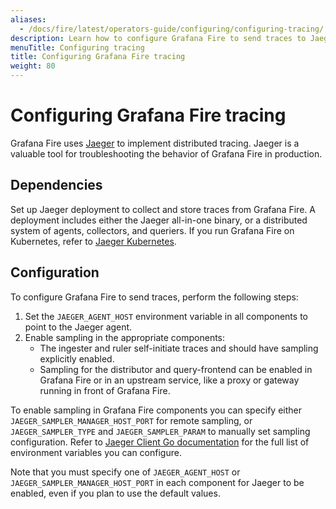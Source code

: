```yaml
---
aliases:
  - /docs/fire/latest/operators-guide/configuring/configuring-tracing/
description: Learn how to configure Grafana Fire to send traces to Jaeger.
menuTitle: Configuring tracing
title: Configuring Grafana Fire tracing
weight: 80
---
```


# Configuring Grafana Fire tracing

Grafana Fire uses [Jaeger](https://www.jaegertracing.io/) to implement distributed
tracing. Jaeger is a valuable tool for troubleshooting the behavior of
Grafana Fire in production.

## Dependencies

Set up Jaeger deployment to collect and store traces from Grafana Fire. A
deployment includes either the Jaeger all-in-one binary, or a distributed
system of agents, collectors, and queriers. If you run Grafana Fire on Kubernetes, refer to [Jaeger
Kubernetes](https://github.com/jaegertracing/jaeger-kubernetes).

## Configuration

To configure Grafana Fire to send traces, perform the following steps:

1. Set the `JAEGER_AGENT_HOST` environment variable in all components to point
   to the Jaeger agent.
1. Enable sampling in the appropriate components:
   - The ingester and ruler self-initiate traces and should have sampling
     explicitly enabled.
   - Sampling for the distributor and query-frontend can be enabled in Grafana Fire
     or in an upstream service, like a proxy or gateway running in front of Grafana Fire.

To enable sampling in Grafana Fire components you can specify either
`JAEGER_SAMPLER_MANAGER_HOST_PORT` for remote sampling, or
`JAEGER_SAMPLER_TYPE` and `JAEGER_SAMPLER_PARAM` to manually set sampling
configuration. Refer to [Jaeger Client Go
documentation](https://github.com/jaegertracing/jaeger-client-go#environment-variables)
for the full list of environment variables you can configure.

Note that you must specify one of `JAEGER_AGENT_HOST` or
`JAEGER_SAMPLER_MANAGER_HOST_PORT` in each component for Jaeger to be enabled,
even if you plan to use the default values.
